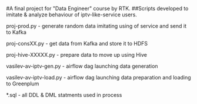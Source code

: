 #A final project for "Data Engineer" course by RTK.
##Scripts developed to imitate & analyze behaviour of iptv-like-service users.

proj-prod.py - generate random data imitating using of service and send it to Kafka

proj-consXX.py - get data from Kafka and store it to HDFS

proj-hive-XXXXX.py - prepare data to move up using Hive

vasilev-av-iptv-gen.py - airflow dag launching data generation

vasilev-av-iptv-load.py - airflow dag launching data preparation and loading to Greenplum

*.sql - all DDL & DML statments used in process


